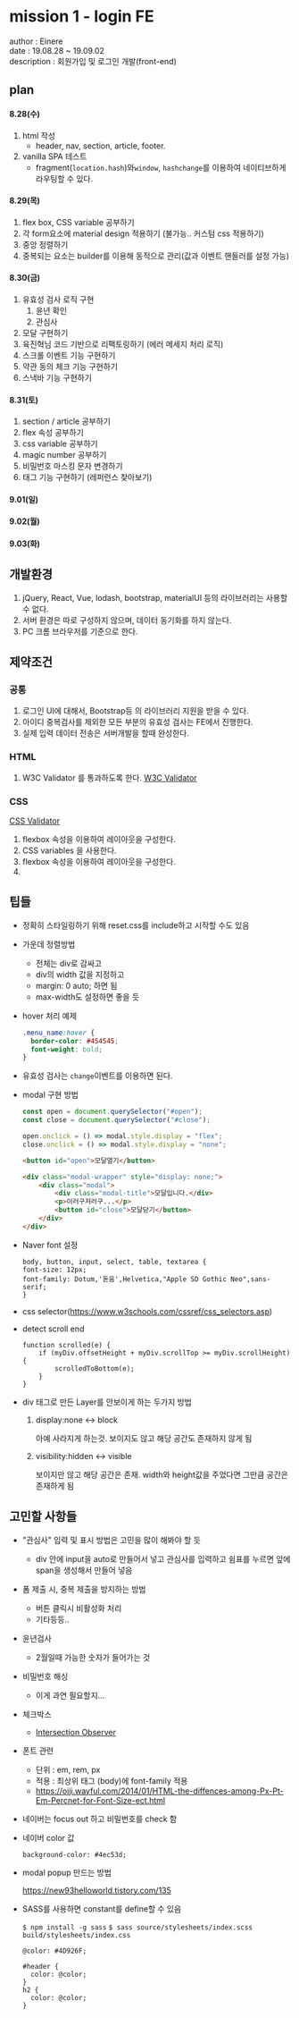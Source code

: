 # mission 1 - login FE
author : Einere  
date : 19.08.28 ~ 19.09.02  
description : 회원가입 및 로그인 개발(front-end)

## plan
#### 8.28(수)
1. html 작성
    - header, nav, section, article, footer.
2. vanilla SPA 테스트
    - fragment(`location.hash`)와`window`, `hashchange`를 이용하여 네이티브하게 라우팅할 수 있다. 

#### 8.29(목)
1. flex box, CSS variable 공부하기
2. 각 form요소에 material design 적용하기 (불가능.. 커스텀 css 적용하기)
3. 중앙 정렬하기
4. 중복되는 요소는 builder를 이용해 동적으로 관리(값과 이벤트 핸들러를 설정 가능)

#### 8.30(금)
1. 유효성 검사 로직 구현
    1. 윤년 확인
    2. 관심사
2. 모달 구현하기
3. 육진혁님 코드 기반으로 리팩토링하기 (에러 메세지 처리 로직)
4. 스크롤 이벤트 기능 구현하기
5. 약관 동의 체크 기능 구현하기
6. 스낵바 기능 구현하기

#### 8.31(토)
1. section / article 공부하기
2. flex 속성 공부하기
3. css variable 공부하기
4. magic number 공부하기
5. 비밀번호 마스킹 문자 변경하기
6. 태그 기능 구현하기 (레퍼런스 찾아보기)

#### 9.01(일)

#### 9.02(월)

#### 9.03(화)

## 개발환경
1. jQuery, React, Vue, lodash, bootstrap, materialUI 등의 라이브러리는 사용할 수 없다.
2. 서버 환경은 따로 구성하지 않으며, 데이터 동기화를 하지 않는다.
3. PC 크롬 브라우저를 기준으로 한다.

## 제약조건
### 공통
1. 로그인 UI에 대해서, Bootstrap등 의 라이브러리 지원을 받을 수 있다.
2. 아이디 중복검사를 제외한 모든 부분의 유효성 검사는 FE에서 진행한다.
3. 실제 입력 데이터 전송은 서버개발을 할때 완성한다.


### HTML
1. W3C Validator 를 통과하도록 한다.
[W3C Validator](https://validator.w3.org/)

### CSS
[CSS Validator](https://jigsaw.w3.org/css-validator/)
1. flexbox 속성을 이용하여 레이아웃을 구성한다.
2. CSS variables 을 사용한다.
3. flexbox 속성을 이용하여 레이아웃을 구성한다.
4. 

## 팁들
- 정확히 스타일링하기 위해 reset.css를 include하고 시작할 수도 있음
- 가운데 정렬방법
    - 전체는 div로 감싸고
    - div의 width 값을 지정하고
    - margin: 0 auto; 하면 됨
    - max-width도 설정하면 좋을 듯
- hover 처리 예제
    ```css
    .menu_name:hover {
      border-color: #454545;
      font-weight: bold;
    }
    ```
- 유효성 검사는 `change`이벤트를 이용하면 된다.
- modal 구현 방법
    ```javascript
    const open = document.querySelector("#open");
    const close = document.querySelector("#close");
    
    open.onclick = () => modal.style.display = "flex";
    close.onclick = () => modal.style.display = "none";
    ```
    ```html
    <button id="open">모달열기</button>
    
    <div class="modal-wrapper" style="display: none;">
        <div class="modal">
            <div class="modal-title">모달입니다.</div>
            <p>이러구저러구...</p>
            <button id="close">모달닫기</button>
        </div>
    </div>
    ```
- Naver font 설정
    ```
    body, button, input, select, table, textarea {
    font-size: 12px;
    font-family: Dotum,'돋움',Helvetica,"Apple SD Gothic Neo",sans-serif;
    }
    ```
- css selector(https://www.w3schools.com/cssref/css_selectors.asp)

- detect scroll end
    ```
    function scrolled(e) {
        if (myDiv.offsetHeight + myDiv.scrollTop >= myDiv.scrollHeight) {
            scrolledToBottom(e);
        }
    }
    ```
- div 태그로 만든 Layer를 안보이게 하는 두가지 방법  
   1. display:none  <-> block
        
        아예 사라지게 하는것. 보이지도 않고 해당 공간도 존재하지 않게 됨

   2. visibility:hidden <-> visible
   
        보이지만 않고 해당 공간은 존재. width와 height값을 주었다면 그만큼 공간은 존재하게 됨


## 고민할 사항들
- "관심사" 입력 및 표시 방법은 고민을 많이 해봐야 할 듯
    - div 안에 input을 auto로 만들어서 넣고 관심사를 입력하고 쉼표를 누르면 앞에 span을 생성해서 만들어 넣음

- 폼 제출 시, 중복 제출을 방지하는 방법
    - 버튼 클릭시 비활성화 처리
    - 기타등등..

- 윤년검사
    - 2월일때 가능한 숫자가 들어가는 것


- 비밀번호 해싱
    - 이게 과연 필요할지...


- 체크박스
    - [Intersection Observer](https://developer.mozilla.org/en-US/docs/Web/API/Intersection_Observer_API)

- 폰트 관련
    - 단위 : em, rem, px
    - 적용 : 최상위 태그 (body)에 font-family 적용
    - https://ojji.wayful.com/2014/01/HTML-the-diffences-among-Px-Pt-Em-Percnet-for-Font-Size-ect.html

- 네이버는 focus out 하고 비밀번호를 check 함

- 네이버 color 값
    ```
    background-color: #4ec53d;
    ```
    
- modal popup 만드는 방법

    https://new93helloworld.tistory.com/135

- SASS를 사용하면 constant를 define할 수 있음

    `$ npm install -g sass`
    `$ sass source/stylesheets/index.scss build/stylesheets/index.css`
    ```
    @color: #4D926F;

    #header {
      color: @color;
    }
    h2 {
      color: @color;
    }
    ```